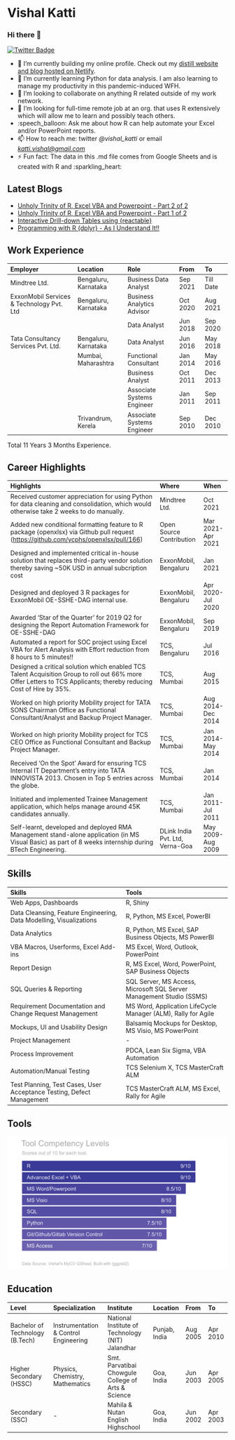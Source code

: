 Vishal Katti
================

### Hi there :wave:

[![Twitter
Badge](https://img.shields.io/badge/-Twitter-1ca0f1?style=flat-square&labelColor=1ca0f1&logo=twitter&logoColor=white&link=https://twitter.com/vishal_katti)](https://twitter.com/vishal_katti)

-   :telescope: I’m currently building my online profile. Check out my
    [distill website and blog hosted on
    Netlify](https://vishalkatti.com "https://vishalkatti.com").
-   :seedling: I’m currently learning Python for data analysis. I am
    also learning to manage my productivity in this pandemic-induced
    WFH.
-   :dancers: I’m looking to collaborate on anything R related outside
    of my work network.
-   :thinking: I’m looking for full-time remote job at an org. that uses
    R extensively which will allow me to learn and possibly teach
    others.
-   :speech\_balloon: Ask me about how R can help automate your Excel
    and/or PowerPoint reports.
-   :mailbox: How to reach me: twitter *@vishal\_katti* or email
    *katti.vishal@gmail.com*
-   :zap: Fun fact: The data in this .md file comes from Google Sheets
    and is created with R and :sparkling\_heart:

## Latest Blogs

<!-- BLOG-POST-LIST:START -->
- [Unholy Trinity of R, Excel VBA and Powerpoint - Part 2 of 2](https://vishalkatti.com/posts/2021-12-29-rtovbatoppt)
- [Unholy Trinity of R, Excel VBA and Powerpoint - Part 1 of 2](https://vishalkatti.com/posts/2021-08-29-rtovbatoppt)
- [Interactive Drill-down Tables using {reactable}](https://vishalkatti.com/posts/2021-07-27-drilldown)
- [Programming with R {dplyr} - As I Understand It!!](https://vishalkatti.com/posts/2021-07-17-programmingwithdplyr)
<!-- BLOG-POST-LIST:END -->

## Work Experience

| Employer                                  | Location             | Role                       | From     | To        |
|:------------------------------------------|:---------------------|:---------------------------|:---------|:----------|
| Mindtree Ltd.                             | Bengaluru, Karnataka | Business Data Analyst      | Sep 2021 | Till Date |
| ExxonMobil Services & Technology Pvt. Ltd | Bengaluru, Karnataka | Business Analytics Advisor | Oct 2020 | Aug 2021  |
|                                           |                      | Data Analyst               | Jun 2018 | Sep 2020  |
| Tata Consultancy Services Pvt. Ltd.       | Bengaluru, Karnataka | Data Analyst               | Jun 2016 | May 2018  |
|                                           | Mumbai, Maharashtra  | Functional Consultant      | Jan 2014 | May 2016  |
|                                           |                      | Business Analyst           | Oct 2011 | Dec 2013  |
|                                           |                      | Associate Systems Engineer | Jan 2011 | Sep 2011  |
|                                           | Trivandrum, Kerela   | Associate Systems Engineer | Sep 2010 | Dec 2010  |

Total 11 Years 3 Months Experience.

## Career Highlights

| Highlights                                                                                                                                                          | Where                           | When              |
|:--------------------------------------------------------------------------------------------------------------------------------------------------------------------|:--------------------------------|:------------------|
| Received customer appreciation for using Python for data cleaning and consolidation, which would otherwise take 2 weeks to do manually.                             | Mindtree Ltd.                   | Oct 2021          |
| Added new conditional formatting feature to R package {openxlsx} via Github pull request (<https://github.com/ycphs/openxlsx/pull/166>)                             | Open Source Contribution        | Mar 2021-Apr 2021 |
| Designed and implemented critical in-house solution that replaces third-party vendor solution thereby saving \~50K USD in annual subcription cost                   | ExxonMobil, Bengaluru           | Jan 2021          |
| Designed and deployed 3 R packages for ExxonMobil OE-SSHE-DAG internal use.                                                                                         | ExxonMobil, Bengaluru           | Apr 2020-Jul 2020 |
| Awarded ‘Star of the Quarter’ for 2019 Q2 for designing the Report Automation Framework for OE-SSHE-DAG                                                             | ExxonMobil, Bengaluru           | Sep 2019          |
| Automated a report for SOC project using Excel VBA for Alert Analysis with Effort reduction from 8 hours to 5 minutes!!                                             | TCS, Bengaluru                  | Jul 2016          |
| Designed a critical solution which enabled TCS Talent Acquisition Group to roll out 66% more Offer Letters to TCS Applicants; thereby reducing Cost of Hire by 35%. | TCS, Mumbai                     | Aug 2015          |
| Worked on high priority Mobility project for TATA SONS Chairman Office as Functional Consultant/Analyst and Backup Project Manager.                                 | TCS, Mumbai                     | Aug 2014-Dec 2014 |
| Worked on high priority Mobility project for TCS CEO Office as Functional Consultant and Backup Project Manager.                                                    | TCS, Mumbai                     | Jan 2014-May 2014 |
| Received ‘On the Spot’ Award for ensuring TCS Internal IT Department’s entry into TATA INNOVISTA 2013. Chosen in Top 5 entries across the globe.                    | TCS, Mumbai                     | Jan 2014          |
| Initiated and implemented Trainee Management application, which helps manage around 45K candidates annually.                                                        | TCS, Mumbai                     | Jan 2011-Jul 2011 |
| Self-learnt, developed and deployed RMA Management stand-alone application (in MS Visual Basic) as part of 8 weeks internship during BTech Engineering.             | DLink India Pvt. Ltd, Verna-Goa | May 2009-Aug 2009 |

## Skills

| Skills                                                                | Tools                                                                |
|:----------------------------------------------------------------------|:---------------------------------------------------------------------|
| Web Apps, Dashboards                                                  | R, Shiny                                                             |
| Data Cleansing, Feature Engineering, Data Modelling, Visualizations   | R, Python, MS Excel, PowerBI                                         |
| Data Analytics                                                        | R, Python, MS Excel, SAP Business Objects, MS PowerBI                |
| VBA Macros, Userforms, Excel Add-ins                                  | MS Excel, Word, Outlook, PowerPoint                                  |
| Report Design                                                         | R, MS Excel, Word, PowerPoint, SAP Business Objects                  |
| SQL Queries & Reporting                                               | SQL Server, MS Access, Microsoft SQL Server Management Studio (SSMS) |
| Requirement Documentation and Change Request Management               | MS Word, Application LifeCycle Manager (ALM), Rally for Agile        |
| Mockups, UI and Usability Design                                      | Balsamiq Mockups for Desktop, MS Visio, MS PowerPoint                |
| Project Management                                                    | \-                                                                   |
| Process Improvement                                                   | PDCA, Lean Six Sigma, VBA Automation                                 |
| Automation/Manual Testing                                             | TCS Selenium X, TCS MasterCraft ALM                                  |
| Test Planning, Test Cases, User Acceptance Testing, Defect Management | TCS MasterCraft ALM, MS Excel, Rally for Agile                       |

## Tools

![](Images/tools.png)

## Education

| Level                           | Specialization                        | Institute                                          | Location      | From     | To       |
|:--------------------------------|:--------------------------------------|:---------------------------------------------------|:--------------|:---------|:---------|
| Bachelor of Technology (B.Tech) | Instrumentation & Control Engineering | National Institute of Technology (NIT) Jalandhar   | Punjab, India | Aug 2005 | Apr 2010 |
| Higher Secondary (HSSC)         | Physics, Chemistry, Mathematics       | Smt. Parvatibai Chowgule College of Arts & Science | Goa, India    | Jun 2003 | Apr 2005 |
| Secondary (SSC)                 | \-                                    | Mahila & Nutan English Highschool                  | Goa, India    | Jun 2002 | Apr 2003 |
